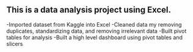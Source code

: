 ## This is a data analysis project using Excel.
-Imported dataset from Kaggle into Excel
-Cleaned data my removing duplicates, standardizing data, and removing irrelevant data
-Built pivot tables for analysis
-Built a high level dashboard using pivot tables and slicers
